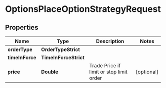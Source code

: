 

# OptionsPlaceOptionStrategyRequest


## Properties

| Name | Type | Description | Notes |
|------------ | ------------- | ------------- | -------------|
|**orderType** | **OrderTypeStrict** |  |  |
|**timeInForce** | **TimeInForceStrict** |  |  |
|**price** | **Double** | Trade Price if limit or stop limit order |  [optional] |



